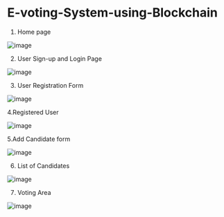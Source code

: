 # E-voting-System-using-Blockchain

1. Home page

![image](https://github.com/harshitcodes1/E-voting-System-using-Blockchain/assets/64720101/02cd8a93-cad7-449c-a21b-7f6434ea3a24)


2. User Sign-up and Login Page

![image](https://github.com/harshitcodes1/E-voting-System-using-Blockchain/assets/64720101/462d97ac-9a26-4979-bc4c-4bfcdfbe452e)


3. User Registration Form

![image](https://github.com/harshitcodes1/E-voting-System-using-Blockchain/assets/64720101/358d1765-dccc-452a-92ff-925cc877659e)


4.Registered User

![image](https://github.com/harshitcodes1/E-voting-System-using-Blockchain/assets/64720101/d21a2005-a869-4e8a-aaba-55ba03e8adef)


5.Add Candidate form

![image](https://github.com/harshitcodes1/E-voting-System-using-Blockchain/assets/64720101/dfdc761c-627f-426a-8d55-b1726da8191e)


6. List of Candidates

![image](https://github.com/harshitcodes1/E-voting-System-using-Blockchain/assets/64720101/0a9de6a7-2e43-47f4-af8b-58f6e0debd8e)


7. Voting Area

![image](https://github.com/harshitcodes1/E-voting-System-using-Blockchain/assets/64720101/10476f80-00c0-4b30-b7ea-cb1bf1eef6a3)




